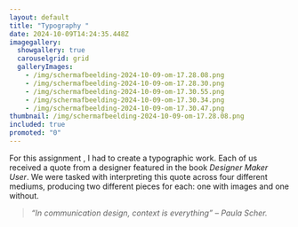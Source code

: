```yaml
---
layout: default
title: "Typography "
date: 2024-10-09T14:24:35.448Z
imagegallery:
  showgallery: true
  carouselgrid: grid
  galleryImages:
    - /img/scherm­afbeelding-2024-10-09-om-17.28.08.png
    - /img/scherm­afbeelding-2024-10-09-om-17.28.30.png
    - /img/scherm­afbeelding-2024-10-09-om-17.30.55.png
    - /img/scherm­afbeelding-2024-10-09-om-17.30.34.png
    - /img/scherm­afbeelding-2024-10-09-om-17.30.47.png
thumbnail: /img/scherm­afbeelding-2024-10-09-om-17.28.08.png
included: true
promoted: "0"
---
```

For this assignment , I had to create a typographic work. Each of us received a quote from a designer featured in the book *Designer Maker User*. We were tasked with interpreting this quote across four different mediums, producing two different pieces for each: one with images and one without.

> *“In communication design, context is everything” – Paula Scher.*